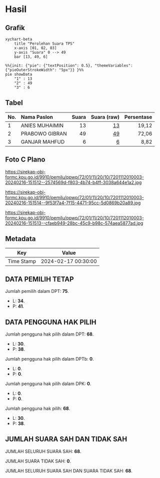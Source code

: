 # Hasil

## Grafik

```mermaid
xychart-beta
    title "Perolehan Suara TPS"
    x-axis [01, 02, 03]
    y-axis "Suara" 0 --> 49
    bar [13, 49, 6]
```

```mermaid
%%{init: {"pie": {"textPosition": 0.5}, "themeVariables": {"pieOuterStrokeWidth": "5px"}} }%%
pie showData
    "1" : 13
    "2" : 49
    "3" : 6
```

## Tabel

| No. | Nama Paslon    | Suara | Suara (raw) | Persentase |
|:--- |:-------------- | -----:| -----------:| ----------:|
| 1   | ANIES MUHAIMIN | 13    | [13][p-1]   | 19,12      |
| 2   | PRABOWO GIBRAN | 49    | [49][p-2]   | 72,06      |
| 3   | GANJAR MAHFUD  | 6     | [6][p-3]    | 8,82       |


[p-1]: https://github.com/gigit-pemilu/pemilu-2024-72-sulawesi-tengah/blob/main/pilpres/hitung-suara/sub/72-sulawesi-tengah/sub/01-banggai/sub/11-luwuk-timur/sub/2010-louk/sub/003-tps/sub/paslon-1.txt
[p-2]: https://github.com/gigit-pemilu/pemilu-2024-72-sulawesi-tengah/blob/main/pilpres/hitung-suara/sub/72-sulawesi-tengah/sub/01-banggai/sub/11-luwuk-timur/sub/2010-louk/sub/003-tps/sub/paslon-2.txt
[p-3]: https://github.com/gigit-pemilu/pemilu-2024-72-sulawesi-tengah/blob/main/pilpres/hitung-suara/sub/72-sulawesi-tengah/sub/01-banggai/sub/11-luwuk-timur/sub/2010-louk/sub/003-tps/sub/paslon-3.txt

## Foto C Plano

https://sirekap-obj-formc.kpu.go.id/9910/pemilu/ppwp/72/01/11/20/10/7201112010003-20240216-151512--2574569d-f803-4b74-b4ff-3038a644e1a2.jpg

https://sirekap-obj-formc.kpu.go.id/9910/pemilu/ppwp/72/01/11/20/10/7201112010003-20240216-151514--9f53f7a4-7f15-4471-95cc-5d0869b20a89.jpg

https://sirekap-obj-formc.kpu.go.id/9910/pemilu/ppwp/72/01/11/20/10/7201112010003-20240216-151513--cfaeb949-28bc-45c9-b98c-574aea5877ad.jpg


## Metadata

| Key        | Value               |
| ---------- | ------------------- |
| Time Stamp | 2024-02-17 00:30:00 |


## DATA PEMILIH TETAP

Jumlah pemilih dalam DPT: **75**.
 * L: **34**.
 * P: **41**.

## DATA PENGGUNA HAK PILIH

Jumlah pengguna hak pilih dalam DPT: **68**.
 * L: **30**.
 * P: **38**.

Jumlah pengguna hak pilih dalam DPTb: **0**.
 * L: **0**.
 * P: **0**.

Jumlah pengguna hak pilih dalam DPK: **0**.
 * L: **0**.
 * P: **0**.

Jumlah pengguna hak pilih: **68**.
 * L: **30**.
 * P: **38**.

## JUMLAH SUARA SAH DAN TIDAK SAH

JUMLAH SELURUH SUARA SAH: **68**.

JUMLAH SUARA TIDAK SAH: **0**.

JUMLAH SELURUH SUARA SAH DAN SUARA TIDAK SAH: **68**.


